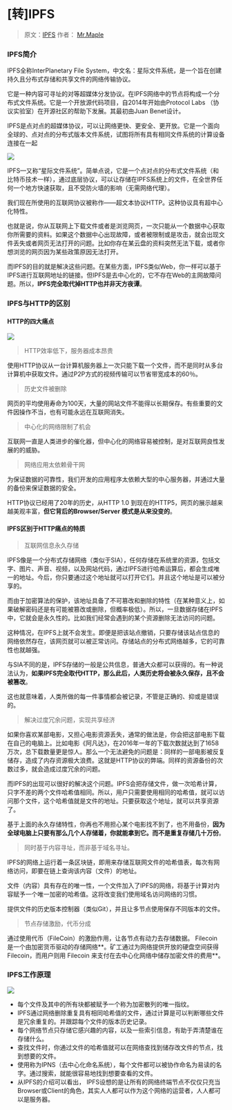 # \[转\]IPFS

> 原文：[IPFS](https://ipfs.io/ipfs/QmV5ZVQxXURKPDcVDW8WjpLCiQYvNzg173XcB6rYFevoXm/#!index.md) 作者： [Mr.Maple](https://github.com/daijiale)

### IPFS简介

IPFS全称InterPlanetary File System，中文名：星际文件系统，是一个旨在创建持久且分布式存储和共享文件的网络传输协议。

它是一种内容可寻址的对等超媒体分发协议。在IPFS网络中的节点将构成一个分布式文件系统。它是一个开放源代码项目，自2014年开始由Protocol Labs （协议实验室）在开源社区的帮助下发展。其最初由Juan Benet设计。

IPFS是点对点的超媒体协议，可以让网络更快、更安全、更开放。它是一个面向全球的、点对点的分布式版本文件系统，试图将所有具有相同文件系统的计算设备连接在一起

![](https://raw.githubusercontent.com/loremwalker/fq-book/master/docs/images/ipfs_io%20%281%29.png)

IPFS—又称“星际文件系统”。简单点说，它是一个点对点的分布式文件系统（和比特币技术一样），通过底层协议，可以让存储在IPFS系统上的文件，在全世界任何一个地方快速获取，且不受防火墙的影响（无需网络代理）。

我们现在所使用的互联网协议被称作——超文本协议HTTP。这种协议具有超中心化特性。

也就是说，你从互联网上下载文件或者是浏览网页，一次只能从一个数据中心获取你所需要的资料。如果这个数据中心出现故障，或者被限制或是攻击，就会出现文件丢失或者网页无法打开的问题。比如你存在某云盘的资料突然无法下载，或者你想浏览的网页因为某些政策原因无法打开。

而IPFS的目的就是解决这些问题。在某些方面，IPFS类似Web，你一样可以基于IPFS进行互联网地址的链接。但IPFS是去中心化的，它不存在Web的主网故障问题。所以，**IPFS完全取代掉HTTP也并非天方夜谭**。

### IPFS与HTTP的区别

#### HTTP的四大痛点

![](https://raw.githubusercontent.com/loremwalker/fq-book/master/docs/images/ipfs-is-the-distributed-web.png)

> HTTP效率低下，服务器成本昂贵

使用HTTP协议从一台计算机服务器上一次只能下载一个文件，而不是同时从多台计算机中获取文件。通过P2P方式的视频传输可以节省带宽成本的60％。

> 历史文件被删除

网页的平均使用寿命为100天，大量的网站文件不能得以长期保存。有些重要的文件因操作不当，也有可能永远在互联网消失。

> 中心化的网络限制了机会

互联网一直是人类进步的催化器，但中心化的网络容易被控制，是对互联网良性发展的的威胁。

> 网络应用太依赖骨干网

为保证数据的可靠性，我们开发的应用程序太依赖大型的中心服务器，并通过大量的备份来保证数据的安全。

HTTP协议已经用了20年的历史，从HTTP 1.0 到现在的HTTP5，网页的展示越来越美观丰富，**但它背后的Browser/Server 模式是从来没变的**。

#### IPFS区别于HTTP痛点的特质

> 互联网信息永久存储

IPFS像是一个分布式存储网络（类似于SIA），任何存储在系统里的资源，包括文字、图片、声音、视频，以及网站代码，通过IPFS进行哈希运算后，都会生成唯一的地址。今后，你只要通过这个地址就可以打开它们。并且这个地址是可以被分享的。

而由于加密算法的保护，该地址具备了不可篡改和删除的特性（在某种意义上，如果破解密码还是有可能被篡改或删除，但概率极低）。所以，一旦数据存储在IPFS中，它就会是永久性的。比如我们经常会遇到的某个资源删除无法访问的问题。

这种情况，在IPFS上就不会发生。即便是把该站点撤销，只要存储该站点信息的网络依然存在，该网页就可以被正常访问。存储站点的分布式网络越多，它的可靠性也就越强。

与SIA不同的是，IPFS存储的一般是公共信息，普通大众都可以获得的。有一种说法认为，**如果IPFS完全取代HTTP，那么此后，人类历史将会被永久保存，且不会被篡改**。

这也就意味着，人类所做的每一件事情都会被记录，不管是正确的、抑或是错误的。

> 解决过度冗余问题，实现共享经济

如果你喜欢某部电影，又担心电影资源丢失，通常的做法是，你会把这部电影下载在自己的电脑上。比如电影《阿凡达》，在2016年一年的下载次数就达到了1658万次，总下载数量更是惊人。那么一个无法避免的问题是：同样的一部电影被反复储存，造成了内存资源极大浪费。这就是HTTP协议的弊端。同样的资源备份的次数过多，就会造成过度冗余的问题。

而IPFS的出现可以很好的解决这个问题。IPFS会把存储文件，做一次哈希计算，只字不差的两个文件哈希值相同。所以，用户只需要使用相同的哈希值，就可以访问那个文件，这个哈希值就是文件的地址。只要获取这个地址，就可以共享资源了。

基于上面的永久存储特性，你再也不用担心某个电影找不到了，也不用备份，**因为全球电脑上只要有那么几个人存储着，你就能拿到它。而不是重复存储几十万份**。

> 同时基于内容寻址，而非基于域名寻址。

IPFS的网络上运行着一条区块链，即用来存储互联网文件的哈希值表，每次有网络访问，即要在链上查询该内容（文件）的地址。

文件（内容）具有存在的唯一性，一个文件加入了IPFS的网络，将基于计算对内容赋予一个唯一加密的哈希值。这将改变我们使用域名访问网络的习惯。

提供文件的历史版本控制器（类似Git），并且让多节点使用保存不同版本的文件。

> 节点存储激励，代币分成

通过使用代币（FileCoin）的激励作用，让各节点有动力去存储数据。 Filecoin 是一个由加密货币驱动的存储网络**。矿工通过为网络提供开放的硬盘空间获得Filecoin，而用户则用 Filecoin 来支付在去中心化网络中储存加密文件的费用**。

### IPFS工作原理

![](https://raw.githubusercontent.com/loremwalker/fq-book/master/docs/images/ipfswork.jpg)

* 每个文件及其中的所有块都被赋予一个称为加密散列的唯一指纹。
* IPFS通过网络删除重复具有相同哈希值的文件，通过计算是可以判断哪些文件是冗余重复的。并跟踪每个文件的版本历史记录。
* 每个网络节点只存储它感兴趣的内容，以及一些索引信息，有助于弄清楚谁在存储什么。
* 查找文件时，你通过文件的哈希值就可以在网络查找到储存改文件的节点，找到想要的文件。
* 使用称为IPNS（去中心化命名系统），每个文件都可以被协作命名为易读的名字。通过搜索，就能很容易地找到想要查看的文件。
* 从IPFS的介绍可以看出， IPFS设想的是让所有的网络终端节点不仅仅只充当 Browser或Client的角色，其实人人都可以作为这个网络的运营者，人人都可以是服务器。

